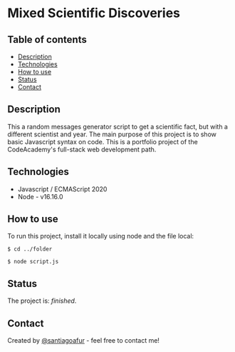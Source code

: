 # Mixed Scientific Discoveries

## Table of contents
* [Description](#description)
* [Technologies](#technologies) 
* [How to use](#how-to-use)
* [Status](#status)
* [Contact](#contact)

## Description
This a random messages generator script to get a scientific fact, but with a different scientist and year.
The main purpose of this project is to show basic Javascript syntax on code.
This is a portfolio project of the CodeAcademy's full-stack web development path.

## Technologies
* Javascript / ECMAScript 2020
* Node - v16.16.0

## How to use
To run this project, install it locally using node and the file local:

`$ cd ../folder`

`$ node script.js`

## Status
The project is: _finished_.

## Contact
Created by [@santiagoafur](https://github.com/santiagoafur) - feel free to contact me!

